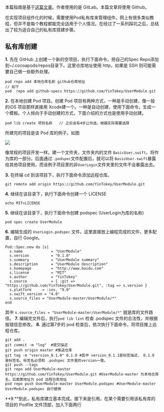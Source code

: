 本篇指南是基于[这篇文章](http://oriochan.com/cocoapods.html)。作者使用的是 GitLab。本篇文章将使用 Github。

在实现项目组件化的时候，需要使用Pod私有库来管理组件。网上有很多类似教程，但并不是每个教程都能完全适用于个人情况。在经过了一系列踩坑之后，总结出了较为适合自己的私有库搭建步骤。

## 私有库创建
**1.** 先在 GitHub 上创建一个新的空项目，执行下面命令，把自己的Spec Repo添加到~/.cocoapods/repos目录下。这里仓库地址使用 http，如果是 SSH 则可能需要自己做一些额外处理。
```
pod repo add 本地仓库名称 github仓库地址
// 如下
pod  repo add github-specs https://github.com/YinTokey/UserModule.git
```
**2.** 在本地创建 Pod 项目。创建 Pod 项目有两种方式，一种是手动创建，像一般的iOS 项目那样直接用 Xcode建一个。一种是自动创建，使用下面命令，生成一个模板。个人倾向于手动创建的方式，下面介绍的方式也是使用手动创建。
```
pod lib create 项目名称   // 之后会有4步让你选，根据实际需要选择
```
所建完的项目是该 Pod 库的例子。如图

![](https://ws2.sinaimg.cn/large/006tKfTcgy1fqh5bwrhpvj308c09074w.jpg)

像常规的项目开发一样。建一个文件夹，文件夹内的文件 `BasicUser.swift`，将作为库的一部分。后面通过 `.podspec`文件配置后，就可以将 `BasicUser.swift`暴露给其他项目使用，而该例子项目里的非`UserLogin`文件夹里的文件不会暴露出去。

**3.** 在终端 cd 到该项目下，执行下面命令添加远程仓库。 

```
git remote add origin https://github.com/YinTokey/UserModule.git
```
**4.** 继续在该目录下，执行下面命令创建一个 LICENSE 
```
echo MIT>LICENSE
```
**5.** 继续在该目录下，执行下面命令创建 podspec (UserLogin为库的名称)
```
pod spec create UserModule
```
**6.** 编辑生成的 `UserLogin.podspec` 文件。这里直接放上编程完成的文件，更多配置，自行 Google。
```
Pod::Spec.new do |s|
  s.name             = "UserModule"
  s.version          = "0.1.0"
  s.summary          = "UserModule summary"
  s.description      = "UserModule description"
  s.homepage         = "http://www.baidu.com"
  s.license          = "MIT"
  s.author           = "YinTokey"
  s.source           = { :git => "https://github.com/YinTokey/UserModule.git", :tag => s.version }
  s.platform     = :ios, "9.0"
  s.swift_version = "4.0"
  s.source_files = "UserModule-master/UserModule/*"
end
```
其中 `s.source_files = "UserModule-master/UserModule/*"` 就是库的文件路径。
**7.** 编辑完文件后，执行`pod lib lint` 检查 .podspec 文件的合法性，并根据报错信息修改。
**8.** 通过第7步的 pod 检查后，依次执行下面命令，将项目推上远程仓库。
```
git add .
git commit -m "log"  #提交描述
git push origin master #推送仓库
git tag -m "vsersion_0.1.0" 0.1.0 #其中 version_0.1.1是标签描述， 0.1.0 是标签名，标签名必须和 .podspec 文件里的version一致。
git push --tags
git repo add UserModule-master https://github.com/YinTokey/UserModule.git #UserModule-master 为本地仓库名，后面第地址为 pod 远程仓库地址
pod repo push UserModule-master UserModule.podspec #UserModule-master UserModule.podspec 自行替换
```
**9.**到此，私有库建立基本完成。接下来是引用。在某个需要引用该私有库的项目的 Podfile 文件顶部，加入下面两行

